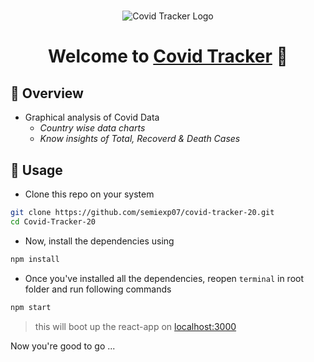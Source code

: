 #  
<p align="center">
<img src="https://semiexp07.github.io/covid-tracker-20/static/media/image.d7265326.png" alt="Covid Tracker Logo" >
</p>
<h1 align="center">Welcome to <a href="https://semiexp07.github.io/covid-tracker-20/" >Covid Tracker</a> 👋 </h1>

## 👀 Overview 
- Graphical analysis of Covid Data
  - *Country wise data charts*
  - *Know insights of Total, Recoverd & Death Cases*

## 🚀 Usage
- Clone this repo on your system 
```sh
git clone https://github.com/semiexp07/covid-tracker-20.git
cd Covid-Tracker-20
```
- Now, install the dependencies using
```sh
npm install
```
- Once you've installed all the dependencies, reopen `terminal` in root folder and run following commands
```sh
npm start
```
> this will boot up the react-app on [localhost:3000](http://localhost:3000)


Now you're good to go ...


